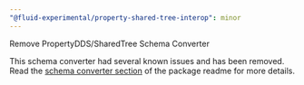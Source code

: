 ```yaml
---
"@fluid-experimental/property-shared-tree-interop": minor
---
```


Remove PropertyDDS/SharedTree Schema Converter

This schema converter had several known issues and has been removed. Read the [schema converter section](https://github.com/microsoft/FluidFramework/blob/main/experimental/PropertyDDS/packages/property-shared-tree-interop/README.md#schema-converter-runtime) of the package readme for more details.
